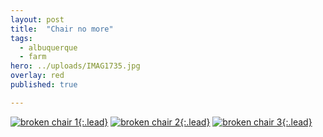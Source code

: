 ```yaml
---
layout: post
title:  "Chair no more"
tags:
  - albuquerque
  - farm
hero: ../uploads/IMAG1735.jpg
overlay: red
published: true

---
```


[![broken chair 1](../uploads/IMAG1735.jpg){:.lead}](../uploads/IMAG1735.jpg)
[![broken chair 2](../uploads/IMAG1736.jpg){:.lead}](../uploads/IMAG1736.jpg)
[![broken chair 3](../uploads/IMAG1737.jpg){:.lead}](../uploads/IMAG1737.jpg)